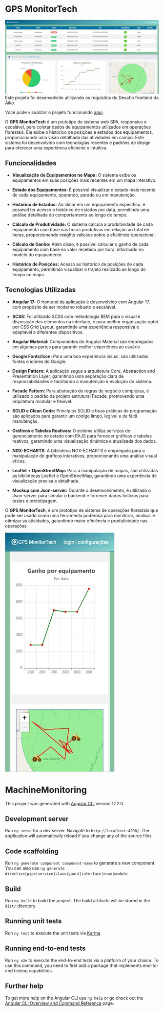 # GPS MonitorTech 
![Tela Tarefas](images-github/index-desktop.JPG)
Este projeto foi desenvolvido utilizando os requisitos do Desafio frontend da Aiko.

Você pode visualizar o projeto funcionando [aqui](https://oliro.github.io/machine-monitoring/).

O **GPS MonitorTech** é um prototipo de sistema web SPA, responsivo e escalável, para coletar dados de equipamentos utilizados em operações florestais. Ele exibe o histórico de posições e estados dos equipamentos, proporcionando uma visão detalhada das atividades em campo. Este sistema  foi desenvolvido com tecnologias recentes e padrões de design para oferecer uma experiência eficiente e intuitiva.

## Funcionalidades

- **Visualização de Equipamentos no Mapa:** O sistema exibe os equipamentos em suas posições mais recentes em um mapa interativo.

- **Estado dos Equipamentos:** É possível visualizar o estado mais recente de cada equipamento, operando, parado ou em manutenção.

- **Histórico de Estados:** Ao clicar em um equipamento específico, é possivel ter acesso o histórico de estados por data, permitindo uma análise detalhada do comportamento ao longo do tempo.

- **Cálculo de Produtividade:** O sistema calcula a produtividade de cada equipamento com base nas horas produtivas em relação ao total de horas, proporcionando insights valiosos sobre a eficiência operacional.

- **Cálculo de Ganho:** Além disso, é possível calcular o ganho de cada equipamento com base no valor recebido por hora, informado no modelo do equipamento.

- **Histórico de Posições:** Acesso ao histórico de posições de cada equipamento, permitindo visualizar o trajeto realizado ao longo do tempo no mapa.

## Tecnologias Utilizadas

- **Angular 17:** O frontend da aplicação é desenvolvido com Angular 17, com propósito de ser moderno robusto e escalável.

- **SCSS:** Foi utilizado SCSS com metodologia BEM para o visual e disposição dos elementos na interface, e para melhor organização optei por CSS Grid Layout, garantindo uma experiência responsiva e adaptável a diferentes dispositivos.

- **Angular Material:** Componentes do Angular Material são empregados em algumas partes para garantir melhor experiência ao usuário

- **Google Fonts/Icon:** Para uma boa experiência visual, são utilizadas fontes e ícones do Google.

- **Design Pattern:** A aplicação segue a arquitetura Core, Abstraction and Presentation Layer, garantindo uma separação clara de responsabilidades e facilitando a manutenção e evolução do sistema.

- **Facade Pattern:** Para abstração de regras de negócio complexas, é utilizado o padrão de projeto estrutural Facade, promovendo uma arquitetura modular e flexível.

- **SOLID e Clean Code:** Princípios SOLID e boas práticas de programação são aplicados para garantir um código limpo, legível e de fácil manutenção.

- **Gráficos e Tabelas Reativas:** O sistema utiliza serviços de gerenciamento de estado com RXJS para fornecer gráficos e tabelas reativos, garantindo uma visualização dinâmica e atualizada dos dados.

- **NGX-ECHARTS:** A biblioteca NGX-ECHARTS é empregada para a manipulação de gráficos interativos, proporcionando uma análise visual eficaz.

- **Leaflet + OpenStreetMap:** Para a manipulação de mapas, são utilizadas as bibliotecas Leaflet e OpenStreetMap, garantindo uma experiência de visualização precisa e detalhada.

- **Mockup com Json-server:** Durante o desenvolvimento, é utilizado o Json-server para simular o backend e fornecer dados fictícios para testes e prototipagem.

O **GPS MonitorTech**, é um protótipo de sistema de operações florestais que pode ser usado como uma ferramenta poderosa para monitorar, analisar e otimizar as atividades, garantindo maior eficiência e produtividade nas operações.

![Tela Tarefas](images-github/index-mobile.JPG)

# MachineMonitoring

This project was generated with [Angular CLI](https://github.com/angular/angular-cli) version 17.2.0.

## Development server

Run `ng serve` for a dev server. Navigate to `http://localhost:4200/`. The application will automatically reload if you change any of the source files.

## Code scaffolding

Run `ng generate component component-name` to generate a new component. You can also use `ng generate directive|pipe|service|class|guard|interface|enum|module`.

## Build

Run `ng build` to build the project. The build artifacts will be stored in the `dist/` directory.

## Running unit tests

Run `ng test` to execute the unit tests via [Karma](https://karma-runner.github.io).

## Running end-to-end tests

Run `ng e2e` to execute the end-to-end tests via a platform of your choice. To use this command, you need to first add a package that implements end-to-end testing capabilities.

## Further help

To get more help on the Angular CLI use `ng help` or go check out the [Angular CLI Overview and Command Reference](https://angular.io/cli) page.
